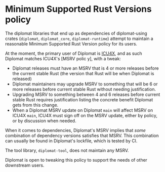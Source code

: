 # Minimum Supported Rust Versions policy

The diplomat libraries that end up as dependencies of diplomat-using crates (`diplomat`, `diplomat_core`, `diplomat-runtime`) attempt to maintain a reasonable Minimum Supported Rust Version policy for its users.

At the moment, the primary user of Diplomat is [ICU4X](https://github.com/unicode-org/icu4x), and as such Diplomat matches ICU4X's [MSRV polic
y], with a tweak:

 - Diplomat releases must have an MSRV that is 4 or more releases before the current stable Rust (the version that Rust will be when Diplomat is released)
 - Diplomat maintainers may upgrade MSRV to something that will be 6 or more releases before current stable Rust without needing justification.
 - Upgrading MSRV to something between 4 and 6 releases before current stable Rust requires justification listing the concrete benefit Diplomat gets from this change.
 - When a Diplomat MSRV update on Diplomat `main` will affect MSRV on ICU4X `main`, ICU4X must sign off on the MSRV update, either by policy, or by discussion when needed.
 
When it comes to dependencies, Diplomat's MSRV implies that _some_ combination of dependency versions satisfies that MSRV. This combination can usually be found in Diplomat's lockfile, which is tested by CI.


The tool library, `diplomat-tool`, does not maintain any MSRV.


Diplomat is open to tweaking this policy to support the needs of other downstream users.


 [MSRV policy]: https://github.com/unicode-org/icu4x/blob/main/documents/process/rust_versions.md